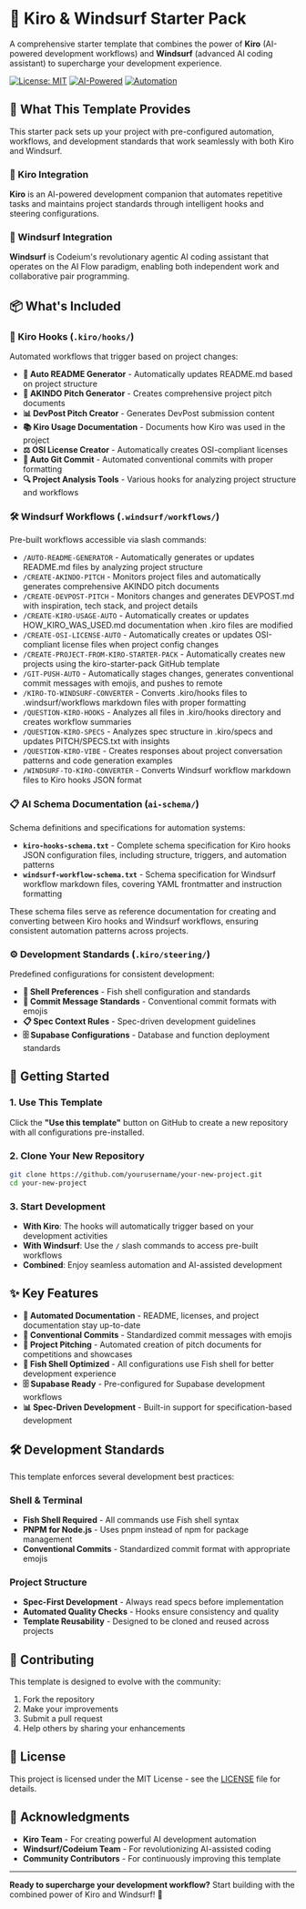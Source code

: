 # 🚀 Kiro & Windsurf Starter Pack

A comprehensive starter template that combines the power of **Kiro** (AI-powered development workflows) and **Windsurf** (advanced AI coding assistant) to supercharge your development experience.

[![License: MIT](https://img.shields.io/badge/License-MIT-yellow.svg)](https://opensource.org/licenses/MIT)
[![AI-Powered](https://img.shields.io/badge/AI-Powered-blue.svg)](https://github.com/topics/artificial-intelligence)
[![Automation](https://img.shields.io/badge/Automation-Ready-green.svg)](https://github.com/topics/automation)

## 🎯 What This Template Provides

This starter pack sets up your project with pre-configured automation, workflows, and development standards that work seamlessly with both Kiro and Windsurf.

### 🤖 Kiro Integration
**Kiro** is an AI-powered development companion that automates repetitive tasks and maintains project standards through intelligent hooks and steering configurations.

### 🌊 Windsurf Integration  
**Windsurf** is Codeium's revolutionary agentic AI coding assistant that operates on the AI Flow paradigm, enabling both independent work and collaborative pair programming.

## 📦 What's Included

### 🔗 Kiro Hooks (`.kiro/hooks/`)
Automated workflows that trigger based on project changes:

- **📝 Auto README Generator** - Automatically updates README.md based on project structure
- **🎯 AKINDO Pitch Generator** - Creates comprehensive project pitch documents
- **📊 DevPost Pitch Creator** - Generates DevPost submission content
- **📚 Kiro Usage Documentation** - Documents how Kiro was used in the project
- **⚖️ OSI License Creator** - Automatically creates OSI-compliant licenses
- **🔄 Auto Git Commit** - Automated conventional commits with proper formatting
- **🔍 Project Analysis Tools** - Various hooks for analyzing project structure and workflows

### 🛠️ Windsurf Workflows (`.windsurf/workflows/`)
Pre-built workflows accessible via slash commands:

- `/AUTO-README-GENERATOR` - Automatically generates or updates README.md files by analyzing project structure
- `/CREATE-AKINDO-PITCH` - Monitors project files and automatically generates comprehensive AKINDO pitch documents
- `/CREATE-DEVPOST-PITCH` - Monitors changes and generates DEVPOST.md with inspiration, tech stack, and project details
- `/CREATE-KIRO-USAGE-AUTO` - Automatically creates or updates HOW_KIRO_WAS_USED.md documentation when .kiro files are modified
- `/CREATE-OSI-LICENSE-AUTO` - Automatically creates or updates OSI-compliant license files when project config changes
- `/CREATE-PROJECT-FROM-KIRO-STARTER-PACK` - Automatically creates new projects using the kiro-starter-pack GitHub template
- `/GIT-PUSH-AUTO` - Automatically stages changes, generates conventional commit messages with emojis, and pushes to remote
- `/KIRO-TO-WINDSURF-CONVERTER` - Converts .kiro/hooks files to .windsurf/workflows markdown files with proper formatting
- `/QUESTION-KIRO-HOOKS` - Analyzes all files in .kiro/hooks directory and creates workflow summaries
- `/QUESTION-KIRO-SPECS` - Analyzes spec structure in .kiro/specs and updates PITCH/SPECS.txt with insights
- `/QUESTION-KIRO-VIBE` - Creates responses about project conversation patterns and code generation examples
- `/WINDSURF-TO-KIRO-CONVERTER` - Converts Windsurf workflow markdown files to Kiro hooks JSON format

### 📋 AI Schema Documentation (`ai-schema/`)
Schema definitions and specifications for automation systems:

- **`kiro-hooks-schema.txt`** - Complete schema specification for Kiro hooks JSON configuration files, including structure, triggers, and automation patterns
- **`windsurf-workflow-schema.txt`** - Schema specification for Windsurf workflow markdown files, covering YAML frontmatter and instruction formatting

These schema files serve as reference documentation for creating and converting between Kiro hooks and Windsurf workflows, ensuring consistent automation patterns across projects.

### ⚙️ Development Standards (`.kiro/steering/`)
Predefined configurations for consistent development:

- **🐚 Shell Preferences** - Fish shell configuration and standards
- **💬 Commit Message Standards** - Conventional commit formats with emojis
- **📋 Spec Context Rules** - Spec-driven development guidelines
- **🗄️ Supabase Configurations** - Database and function deployment standards

## 🚀 Getting Started

### 1. Use This Template
Click the **"Use this template"** button on GitHub to create a new repository with all configurations pre-installed.

### 2. Clone Your New Repository
```bash
git clone https://github.com/yourusername/your-new-project.git
cd your-new-project
```

### 3. Start Development
- **With Kiro**: The hooks will automatically trigger based on your development activities
- **With Windsurf**: Use the `/` slash commands to access pre-built workflows
- **Combined**: Enjoy seamless automation and AI-assisted development

## ✨ Key Features

- **🔄 Automated Documentation** - README, licenses, and project documentation stay up-to-date
- **📝 Conventional Commits** - Standardized commit messages with emojis
- **🎯 Project Pitching** - Automated creation of pitch documents for competitions and showcases
- **🐚 Fish Shell Optimized** - All configurations use Fish shell for better development experience
- **🗄️ Supabase Ready** - Pre-configured for Supabase development workflows
- **📊 Spec-Driven Development** - Built-in support for specification-based development

## 🛠️ Development Standards

This template enforces several development best practices:

### Shell & Terminal
- **Fish Shell Required** - All commands use Fish shell syntax
- **PNPM for Node.js** - Uses pnpm instead of npm for package management
- **Conventional Commits** - Standardized commit format with appropriate emojis

### Project Structure
- **Spec-First Development** - Always read specs before implementation
- **Automated Quality Checks** - Hooks ensure consistency and quality
- **Template Reusability** - Designed to be cloned and reused across projects

## 🤝 Contributing

This template is designed to evolve with the community:

1. Fork the repository
2. Make your improvements
3. Submit a pull request
4. Help others by sharing your enhancements

## 📜 License

This project is licensed under the MIT License - see the [LICENSE](LICENSE) file for details.

## 🙏 Acknowledgments

- **Kiro Team** - For creating powerful AI development automation
- **Windsurf/Codeium Team** - For revolutionizing AI-assisted coding
- **Community Contributors** - For continuously improving this template

---

**Ready to supercharge your development workflow?** Start building with the combined power of Kiro and Windsurf! 🚀
